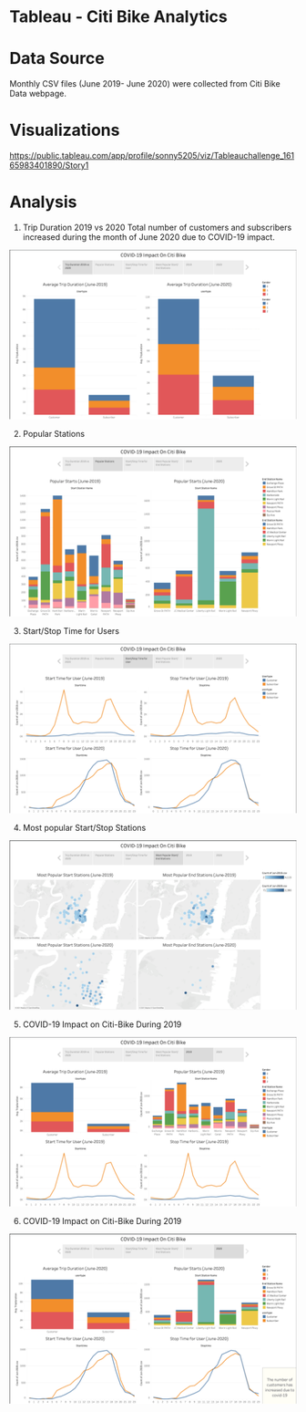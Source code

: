 # Tableau - Citi Bike Analytics

# Data Source
Monthly CSV files (June 2019- June 2020) were collected from Citi Bike Data webpage.

# Visualizations
https://public.tableau.com/app/profile/sonny5205/viz/Tableauchallenge_16165983401890/Story1

# Analysis
1. Trip Duration 2019 vs 2020
Total number of customers and subscribers increased during the month of June 2020 due to COVID-19 impact. 

![first](Images/1.png)

2. Popular Stations

![first](Images/2.png)

3. Start/Stop Time for Users

![first](Images/3.png)

4. Most popular Start/Stop Stations

![first](Images/4.png)

5. COVID-19 Impact on Citi-Bike During 2019

![first](Images/5.png)

6. COVID-19 Impact on Citi-Bike During 2019

![first](Images/6.png)


